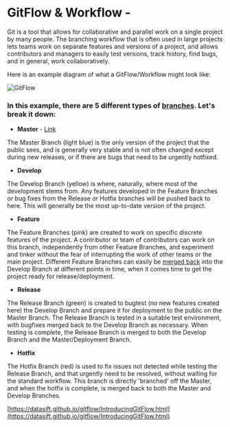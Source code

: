 # GitFlow & Workflow - 
Git is a tool that allows for collaborative and parallel work on a single project by many people. The branching workflow that is often used in large projects lets teams work on separate features and versions of a project, and allows contributors and managers to easily test versions, track history, find bugs, and in general, work collaboratively.

Here is an example diagram of what a GitFlow/Workflow might look like:

![GitFlow](https://nvie.com/img/git-model@2x.png)

### In this example, there are 5 different types of [branches](./Branch.md/). Let's break it down:
- **Master** - [Link](./Master%20Branch.md/)

The Master Branch (light blue) is the only version of the project that the public sees, and is generally very stable and is not often changed except during new releases, or if there are bugs that need to be urgently hotfixed.

- **Develop**

The Develop Branch (yellow) is where, naturally, where most of the development stems from. Any features developed in the Feature Branches or bug fixes from the Release or Hotfix branches will be pushed back to here. This will generally be the most up-to-date version of the project.

- **Feature**

The Feature Branches (pink) are created to work on specific discrete features of the project. A contributor or team of contributors can work on this branch, independently from other Feature Branches, and experiment and tinker without the fear of interrupting the work of other teams or the main project. Different Feature Branches can easily be [merged back](./Merge.md) into the Develop Branch at different points in time, when it comes time to get the project ready for release/deployment.

- **Release**

The Release Branch (green) is created to bugtest (no new features created here) the Develop Branch and prepare it for deployment to the public on the Master Branch. The Release Branch is tested in a suitable test environment, with bugfixes merged back to the Develop Branch as necessary. When testing is complete, the Release Branch is merged to both the Develop Branch and the Master/Deployment Branch.

- **Hotfix**

The Hotfix Branch (red) is used to fix issues not detected while testing the Release Branch, and that urgently need to be resolved, without waiting for the standard workflow. This branch is directly 'branched' off the Master, and when the hotfix is complete, is merged back to both the Master and Develop Branches.

[https://datasift.github.io/gitflow/IntroducingGitFlow.html](https://datasift.github.io/gitflow/IntroducingGitFlow.html)
